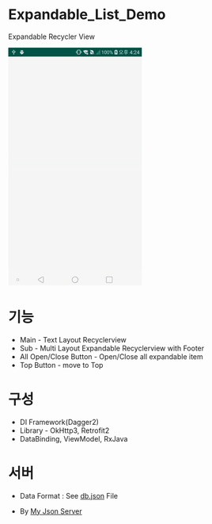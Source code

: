 # Expandable_List_Demo
Expandable Recycler View 

![](media/demo-video.gif)

# 기능
 * Main - Text Layout Recyclerview
 * Sub - Multi Layout Expandable Recyclerview with Footer
 * All Open/Close Button - Open/Close all expandable item
 * Top Button - move to Top
 
# 구성
 * DI Framework(Dagger2)
 * Library - OkHttp3, Retrofit2
 * DataBinding, ViewModel, RxJava
 
# 서버
 * Data Format : See [db.json](db.json) File
 + By [My Json Server](https://my-json-server.typicode.com/)
 
